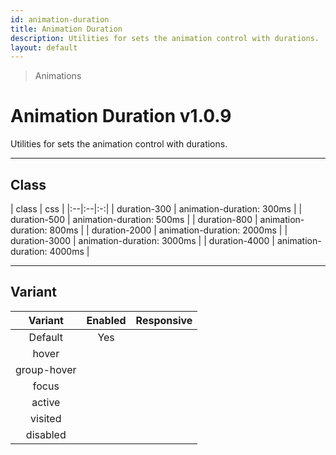```yaml
---
id: animation-duration
title: Animation Duration
description: Utilities for sets the animation control with durations.
layout: default
---
```


> Animations

# Animation Duration <span class="ml-1 px-2 py-1 text-sm text-gray-600 bg-gray-300">v1.0.9</span>

Utilities for sets the animation control with durations.

---

## Class

| <span class="px-3 py-1 text-white bg-charcoal-100 rounded-full">class</span> | <span class="px-3 py-1 text-white bg-charcoal-100 rounded-full">css</span> |
|:--|:--|:-:|
| duration-300 | animation-duration: 300ms |
| duration-500 | animation-duration: 500ms |
| duration-800 | animation-duration: 800ms |
| duration-2000 | animation-duration: 2000ms |
| duration-3000 | animation-duration: 3000ms |
| duration-4000 | animation-duration: 4000ms |

---

## Variant

| <span class="font-semibold underline">Variant</span> | <span class="font-semibold underline">Enabled</span> | <span class="font-semibold underline">Responsive</span> |
|:-:|:-:|:-:|
| Default | Yes | |
| hover| | |
| group-hover | | |
| focus | | |
| active | | |
| visited | | |
| disabled | | |